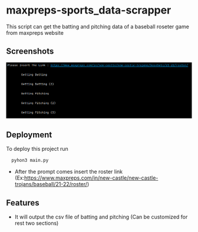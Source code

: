 # maxpreps-sports_data-scrapper
This script can get the batting and pitching data of a baseball roseter game from maxpreps website



## Screenshots

![App Screenshot](https://github.com/DeepProgram/maxpreps-sports_data-scrapper/raw/main/Screenshot_20220809_221322.png)


## Deployment

To deploy this project run

```bash
  pyhon3 main.py
```
- After the prompt comes insert the roster link (Ex:https://www.maxpreps.com/in/new-castle/new-castle-trojans/baseball/21-22/roster/)

## Features

- It will output the csv file of batting and pitching (Can be customized for rest two sections)


